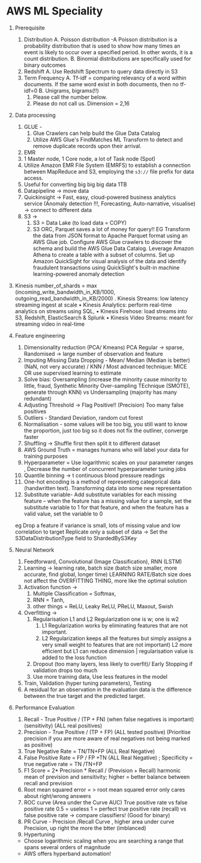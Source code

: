 # AWS ML Speciality

1. Prerequisite
   1. Distribution
     A. Poisson distribution -A Poisson distribution is a probability distribution that is used to show how many times an event is likely to occur over a specified period. In other words, it is a count distribution.
     B. Binomial distributions are specifically used for binary outcomes
   2. Redshift
     A. Use Redshift Spectrum to query data directly in S3
   3. Term Frequency
      A. Tf-idf = comparing relevancy of a word within documents. If the same word exist in both documents, then no tf-idf=0
      B. Unigrams, bigrams(!!)
        1. Please call the number below. 
        2. Please do not call us.
        Dimension = 2,16

2. Data processing
   1. GLUE -
      1. Glue Crawlers can help build the Glue Data Catalog
      2. Utilize AWS Glue's FindMatches ML Transform to detect and remove duplicate records upon their arrival.
   3. EMR
     1. 1 Master node, 1 Core node, a lot of Task node (Spot)
     2. Utilize Amazon EMR File System (EMRFS) to establish a connection between MapReduce and S3, employing the `s3://` file prefix for data access.
     3. Useful for converting big big big data 1TB
   5. Datapipeline -> move data
   6. Quickinsight -> Fast, easy, cloud-powered business analytics service (Anomaly detection !!!, Forecasting, Auto-narrative, visualise) -> connect to different data
   7. S3 ->
       1. S3 = Data Lake (to load data = COPY)
       2. S3 ORC, Parquet saves a lot of money for query!!
EG 
Transform the data from JSON format to Apache Parquet format using an AWS Glue job. Configure AWS Glue crawlers to discover the schema and build the AWS Glue Data Catalog. Leverage Amazon Athena to create a table with a subset of columns. Set up Amazon QuickSight for visual analysis of the data and identify fraudulent transactions using QuickSight's built-in machine learning-powered anomaly detection

3. Kinesis
number_of_shards = max (incoming_write_bandwidth_in_KB/1000, outgoing_read_bandwidth_in_KB/2000)
. Kinesis Streams: low latency streaming ingest at scale
• Kinesis Analytics: perform real-time analytics on streams using SQL, 
• Kinesis Firehose: load streams into S3, Redshift, ElasticSearch & Splunk
• Kinesis Video Streams: meant for streaming video in real-time

4. Feature engineering
   1. Dimensionality reduction (PCA/ Kmeans)
      PCA
         Regular -> sparse,
         Randomised -> large number of observation and feature
   3. Imputing Missing Data Dropping - Mean/ Median (Median is better) (NaN, not very accurate) / KNN / Most advanced technique: MICE OR use supervised learning to estimate
   4. Solve bias: Oversampling (increase the minority cause minority to little, fraud, Synthetic Minority Over-sampling TEchnique (SMOTE), generate through KNN) vs Undersampling (majority has many redundant)
   5. Adjusting Threshold -> Flag Positive!! (Precision) Too many false positives 
   6. Outliers - Standard Deviation, random cut forest
   7. Normalisation - some values will be too big, you still want to know the proportion, just too big so it does not fix the outliner, converge faster
   8. Shuffling -> Shuffle first then split it to different dataset
   9. AWS Ground Truth =  manages humans who will label your data for training purposes
   10. Hyperparameter = Use logarithmic scales on your parameter ranges , Decrease the number of concurrent hyperparameter tuning jobs
   11. Quantile binning  -> t continuous blood pressure readings 
   12. One-hot encoding is a method of representing categorical data (handwritten text). Transforming data into some new representation 
   13.  Substitute variable- Add substitute variables for each missing feature – when the feature has a missing value for a sample, set the substitute variable to 1 for that feature, and when the feature has a valid value, set the variable to 0
  
   eg
   Drop a feature if variance is small, lots of missing value and low correlation to target
   Replicate only a subset of data -> Set the S3DataDistributionType field to ShardedByS3Key

5. Neural Network

   1. Feedforward, Convolutional (Image Classification), RNN (LSTM)
   2. Learning -> learning rate, batch size (batch size smaller, more accurate, find global, longer time) LEARNING RATE/Batch size does not affect the OVERFITTING THING, more like the optimal solution
   3. Activation function ->
         1. Multiple Classification = Softmax,
         2. RNN = Tanh,
         3. other things = ReLU, Leaky ReLU,  PReLU, Maxout, Swish
   4. Overfitting -> 
       1. Regularisation L1 and L2 Regularization one is w; one is w2
          1. L1 Regularization works by eliminating features that are not important.
          2.  L2 Regularization keeps all the features but simply assigns a very small weight to features that are not important) L2 more efficient but L1 can reduce dimension | regularisation value is added to the loss function
       2. Dropout (too many layers, less likely to overfit)/ Early Stopping if validation drops too much
       3. Use more training data, Use less features in the model
   5. Train, Validation (hyper tuning parameters), Testing
   6. A residual for an observation in the evaluation data is the difference between the true target and the predicted target.

6. Performance Evaluation
   1. Recall - True Positive / (TP + FN) (when false negatives is important) (sensitivity) (ALL real positives)
   2. Precision - True Positive / (TP + FP) (ALL tested positive) (Prioritise precision if you are more aware of real negatives not being marked as positive)
   3. True Negative Rate = TN/TN+FP (ALL Real Negative)
   4. False Positive Rate = FP / FP +TN (ALL Real Negative) ; Specificity = true negative rate = TN /TN+FP
   5. F1 Score = 2* Precision * Recall / (Prevision + Recall) harmonic mean of prevision and sensitivity; higher = better balance between recall and prevision
   6. Root mean squared error = > root mean squared error only cares about right/wrong answers
   7. ROC curve (Area under the Curve AUC)
         True positive rate vs false positive rate  0.5 = useless 1 = perfect true positive rate (recall) vs false positive rate -> compare classifiers!  (Good for binary)
   9. PR Curve - Precision /Recall Curve , higher area under curve Precision, up right the more the btter (imblanced)
   10. Hypertuning 
      - Choose logarithmic scaling when you are searching a range that spans several orders of magnitude
      - AWS offers hyperband automation!

